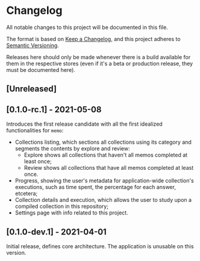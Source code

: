 # Changelog

All notable changes to this project will be documented in this file.

The format is based on [Keep a Changelog](https://keepachangelog.com/en/1.0.0/),
and this project adheres to [Semantic Versioning](https://semver.org/spec/v2.0.0.html).

Releases here should only be made whenever there is a build available for them in the respective stores (even if it's
a beta or production release, they must be documented here).

## [Unreleased]

## [0.1.0-rc.1] - 2021-05-08

Introduces the first release candidate with all the first idealized functionalities for `memo`:

- Collections listing, which sections all collections using its category and segments the contents by explore and
review:
  - Explore shows all collections that haven't all memos completed at least once;
  - Review shows all collections that have all memos completed at least once.
- Progress, showing the user's metadata for application-wide collection's executions, such as time spent, the
percentage for each answer, etcetera;
- Collection details and execution, which allows the user to study upon a compiled collection in this repository;
- Settings page with info related to this project.

## [0.1.0-dev.1] - 2021-04-01

Initial release, defines core architecture.
The application is unusable on this version.